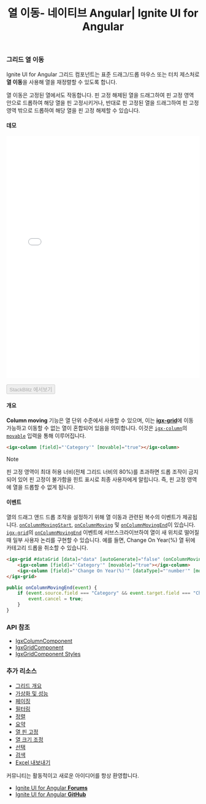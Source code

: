 ﻿---
title: 열 이동- 네이티브 Angular| Ignite UI for Angular
_description: 열 이동 기능은 표준 드래그/드롭 마우스 제스처를 통해 대화식으로 열을 재정렬할 수 있도록 합니다.
_keywords: Ignite UI for Angular, UI 컨트롤, Angular 위젯, 웹 위젯, UI 위젯, Angular, 네이티브 Angular 컴포넌트 세트, 네이티브 Angular 컨트롤, 네이티브 Angular 컴포넌트 라이브러리, Angular 데이터 그리드 컴포넌트, Angular 데이터 그리드 컨트롤, 네이티브 Angular 컴포넌트, Angular 그리드 컴포넌트, Angular 그리드 컨트롤, Angular 고성능 그리드, 열 이동, 그리드 열 이동, Angular 그리드 열 이동, Angular 열 이동
_language: kr
---

### 그리드 열 이동

Ignite UI for Angular 그리드 컴포넌트는 표준 드래그/드롭 마우스 또는 터치 제스처로 **열 이동**을 사용해 열을 재정렬할 수 있도록 합니다.

열 이동은 고정된 열에서도 작동합니다. 핀 고정 해제된 열을 드래그하여 핀 고정 영역 안으로 드롭하여 해당 열을 핀 고정시키거나, 반대로 핀 고정된 열을 드래그하여 핀 고정 영역 밖으로 드롭하여 해당 열을 핀 고정 해제할 수 있습니다.

#### 데모

<div class="sample-container loading" style="height:630px">
    <iframe id="column-moving-sample-iframe" src='{environment:demosBaseUrl}/grid-moving-sample' width="100%" height="100%" seamless frameBorder="0" onload="onSampleIframeContentLoaded(this);"></iframe>
</div>
<br/>
<div>
<button data-localize="stackblitz" disabled class="stackblitz-btn" data-iframe-id="column-moving-sample-iframe" data-demos-base-url="{environment:demosBaseUrl}">StackBlitz 에서보기</button>
</div>
<div class="divider--half"></div>

#### 개요
**Column moving** 기능은 열 단위 수준에서 사용할 수 있으며, 이는 [**igx-grid**]({environment:angularApiUrl}/classes/igxgridcomponent.html)에 이동 가능하고 이동할 수 없는 열이 혼합되어 있음을 의미합니다. 이것은 [`igx-column`]({environment:angularApiUrl}/classes/igxcolumncomponent.html)의 [`movable`]({environment:angularApiUrl}/classes/igxcolumncomponent.html#movable) 입력을 통해 이루어집니다.

```html
<igx-column [field]="'Category'" [movable]="true"></igx-column>
```

> [!NOTE]
> 핀 고정 영역이 최대 허용 너비(전체 그리드 너비의 80%)를 초과하면 드롭 조작이 금지되어 있어 핀 고정이 불가함을 힌트 표시로 최종 사용자에게 알립니다. 즉, 핀 고정 영역에 열을 드롭할 수 없게 됩니다.

#### 이벤트
열의 드래그 앤드 드롭 조작을 설정하기 위해 열 이동과 관련된 복수의 이벤트가 제공됩니다. [`onColumnMovingStart`]({environment:angularApiUrl}/classes/igxgridcomponent.html#oncolumnmovingstart), [`onColumnMoving`]({environment:angularApiUrl}/classes/igxgridcomponent.html#oncolumnmoving) 및 [`onColumnMovingEnd`]({environment:angularApiUrl}/classes/igxgridcomponent.html#oncolumnmovingend)이 있습니다. 
[`igx-grid`]({environment:angularApiUrl}/classes/igxgridcomponent.html)의 [`onColumnMovingEnd`]({environment:angularApiUrl}/classes/igxgridcomponent.html#oncolumnmovingend) 이벤트에 서브스크라이브하여 열이 새 위치로 떨어질 때 일부 사용자 논리를 구현할 수 있습니다. 예를 들면, Change On Year(%) 열 뒤에 카테고리 드롭을 취소할 수 있습니다.

```html
<igx-grid #dataGrid [data]="data" [autoGenerate]="false" (onColumnMovingEnd)="onColumnMovingEnd($event)">
    <igx-column [field]="'Category'" [movable]="true"></igx-column>
    <igx-column [field]="'Change On Year(%)'" [dataType]="'number'" [movable]="true" ></igx-column>
</igx-grid>
```

```typescript
public onColumnMovingEnd(event) {
    if (event.source.field === "Category" && event.target.field === "Change On Year(%)") {
        event.cancel = true;
    }
}
```

### API 참조
<div class="divider--half"></div>

* [IgxColumnComponent]({environment:angularApiUrl}/classes/igxcolumncomponent.html)
* [IgxGridComponent]({environment:angularApiUrl}/classes/igxgridcomponent.html)
* [IgxGridComponent Styles]({environment:sassApiUrl}/index.html#mixin-igx-grid)

### 추가 리소스
<div class="divider--half"></div>

* [그리드 개요](grid.md)
* [가상화 및 성능](grid_virtualization.md)
* [페이징](grid_paging.md)
* [필터링](grid_filtering.md)
* [정렬](grid_sorting.md)
* [요약](grid_summaries.md)
* [열 핀 고정](grid_column_pinning.md)
* [열 크기 조정](grid_column_resizing.md)
* [선택](grid_selection.md)
* [검색](grid_search.md)
* [Excel 내보내기](exporter_excel.md)

<div class="divider--half"></div>
커뮤니티는 활동적이고 새로운 아이디어를 항상 환영합니다.

* [Ignite UI for Angular **Forums**](https://www.infragistics.com/community/forums/f/ignite-ui-for-angular)
* [Ignite UI for Angular **GitHub**](https://github.com/IgniteUI/igniteui-angular)
